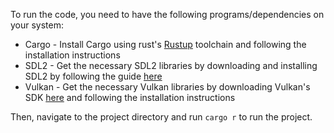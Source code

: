 To run the code, you need to have the following programs/dependencies on your system:
* Cargo - Install Cargo using rust's [Rustup](https://rustup.rs/) toolchain and following the installation instructions
* SDL2 - Get the necessary SDL2 libraries by downloading and installing SDL2 by following the guide [here](https://wiki.libsdl.org/SDL2/Installation)
* Vulkan - Get the necessary Vulkan libraries by downloading Vulkan's SDK [here](https://vulkan.lunarg.com/) and following the installation instructions

Then, navigate to the project directory and run `cargo r` to run the project.
